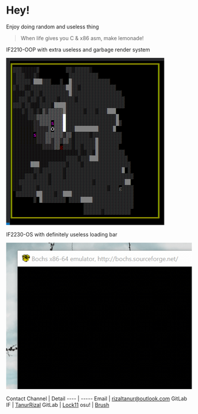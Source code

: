 # Hey!
Enjoy doing random and useless thing

> When life gives you C & x86 asm, make lemonade!



IF2210-OOP with extra useless and garbage render system

![V2.5 Raycast](https://raw.githubusercontent.com/Lock1/IF2210-OOP-1/main/other/img/raycast-decoloration.gif)

IF2230-OS with definitely useless loading bar

![OS Loading bar](https://raw.githubusercontent.com/Lock1/IF2230-OS/main/other/img/boot_screen.gif)



Contact
Channel   | Detail
----      | -----
Email     | rizaltanur@outlook.com 
GitLab IF | [TanurRizal](https://gitlab.informatika.org/TanurRizal) 
GitLab    | [Lock11](https://gitlab.com/Lock11) 
osu!      | [Brush](https://osu.ppy.sh/u/brush)
